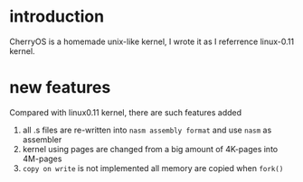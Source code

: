 # introduction

CherryOS is a homemade unix-like kernel, I wrote it as I referrence linux-0.11 kernel.

# new features

Compared with linux0.11 kernel, there are such features added

1. all .s files are re-written into `nasm assembly format` and use `nasm` as assembler
2. kernel using pages are changed from a big amount of 4K-pages into 4M-pages
3. `copy on write` is not implemented all memory are copied when `fork()`